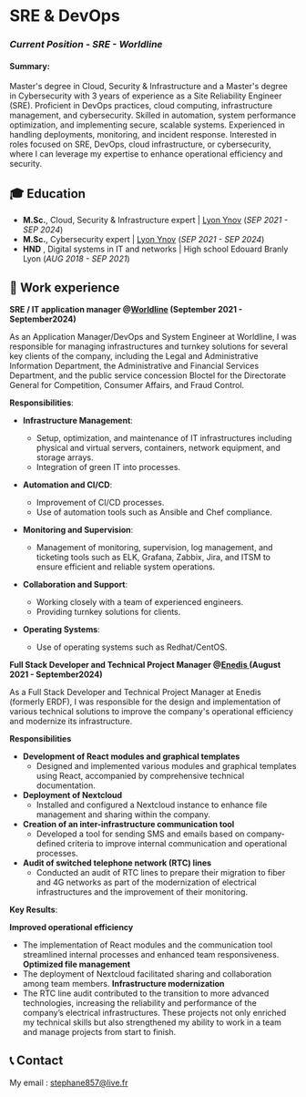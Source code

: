 # SRE & DevOps 
### _Current Position - SRE - Worldline_ 

#### Summary: 
Master's degree in Cloud, Security & Infrastructure and a Master's degree in Cybersecurity with 3 years of experience as a Site Reliability Engineer (SRE). Proficient in DevOps practices, cloud computing, infrastructure management, and cybersecurity. Skilled in automation, system performance optimization, and implementing secure, scalable systems. Experienced in handling deployments, monitoring, and incident response. Interested in roles focused on SRE, DevOps, cloud infrastructure, or cybersecurity, where I can leverage my expertise to enhance operational efficiency and security.

## 🎓 Education	  		
- **M.Sc.**, Cloud, Security & Infrastructure expert	| <a href="https://www.ynov.com/formations/informatique/mastere-expert-en-cloud-securite-infrastructure" target="_blank">Lyon Ynov</a> (_SEP 2021 - SEP 2024_)
- **M.Sc.**, Cybersecurity expert	| <a href="https://www.ynov.com/formations/cybersecurite/mastere-consultant-en-cybersecurite" target="_blank">Lyon Ynov</a> (_SEP 2021 - SEP 2024_)        		
- **HND** , Digital systems in IT and networks  | <a>High school Edouard Branly Lyon </a> (_AUG 2018 - SEP 2021_)     

## 💼 Work experience 
**SRE / IT application manager @<a href="https://worldline.com/fr-fr/home" target="_blank">Worldline</a> (September 2021 - September2024)**

As an Application Manager/DevOps and System Engineer at Worldline, I was responsible for managing infrastructures and turnkey solutions for several key clients of the company, including the Legal and Administrative Information Department, the Administrative and Financial Services Department, and the public service concession Bloctel for the Directorate General for Competition, Consumer Affairs, and Fraud Control.

**Responsibilities**:

- **Infrastructure Management**:
  - Setup, optimization, and maintenance of IT infrastructures including physical and virtual servers, containers, network equipment, and storage arrays.
  - Integration of green IT into processes.

- **Automation and CI/CD**:
  - Improvement of CI/CD processes.
  - Use of automation tools such as Ansible and Chef compliance.

- **Monitoring and Supervision**:
  - Management of monitoring, supervision, log management, and ticketing tools such as ELK, Grafana, Zabbix, Jira, and ITSM to ensure efficient and reliable system operations.

- **Collaboration and Support**:
  - Working closely with a team of experienced engineers.
  - Providing turnkey solutions for clients.

- **Operating Systems**:
  - Use of operating systems such as Redhat/CentOS.

**Full Stack Developer and Technical Project Manager @<a href="https://www.enedis.fr/" target="_blank">Enedis </a> (August 2021 - September2024)**

As a Full Stack Developer and Technical Project Manager at Enedis (formerly ERDF), I was responsible for the design and implementation of various technical solutions to improve the company's operational efficiency and modernize its infrastructure.

**Responsibilities**
- **Development of React modules and graphical templates**
  - Designed and implemented various modules and graphical templates using React, accompanied by comprehensive technical documentation.
- **Deployment of Nextcloud** 
  - Installed and configured a Nextcloud instance to enhance file management and sharing within the company.
- **Creation of an inter-infrastructure communication tool**
  - Developed a tool for sending SMS and emails based on company-defined criteria to improve internal communication and operational processes.
- **Audit of  switched telephone network (RTC) lines** 
  - Conducted an audit of RTC lines to prepare their migration to fiber and 4G networks as part of the modernization of electrical infrastructures and the improvement of their monitoring.

**Key Results**:

**Improved operational efficiency**
- The implementation of React modules and the communication tool streamlined internal processes and enhanced team responsiveness.
**Optimized file management** 
- The deployment of Nextcloud facilitated sharing and collaboration among team members.
**Infrastructure modernization** 
- The RTC line audit contributed to the transition to more advanced technologies, increasing the reliability and performance of the company’s electrical infrastructures.
These projects not only enriched my technical skills but also strengthened my ability to work in a team and manage projects from start to finish.

## 📞 Contact
My email : stephane857@live.fr